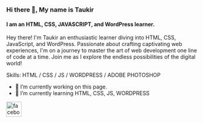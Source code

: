### Hi there 👋, My name is Taukir
#### I am an HTML, CSS, JAVASCRIPT, and WordPress learner.
Hey there! I'm Taukir an enthusiastic learner diving into HTML, CSS, JavaScript, and WordPress. Passionate about crafting captivating web experiences, I'm on a journey to master the art of web development one line of code at a time. Join me as I explore the endless possibilities of the digital world!

Skills: HTML / CSS / JS / WORDPRESS / ADOBE PHOTOSHOP

- 🔭 I’m currently working on this page. 
- 🌱 I’m currently learning HTML, CSS, JS, WORDPRESS 


[<img src='https://cdn.jsdelivr.net/npm/simple-icons@3.0.1/icons/facebook.svg' alt='facebook' height='40'>](https://www.facebook.com/https://www.facebook.com/taukir798/)  

